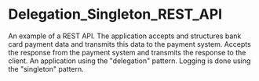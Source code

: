 # Delegation_Singleton_REST_API
An example of a REST API. The application accepts and structures bank card payment data and transmits this data to the payment system. Accepts the response from the payment system and transmits the response to the client. An application using the "delegation" pattern. Logging is done using the "singleton" pattern.
